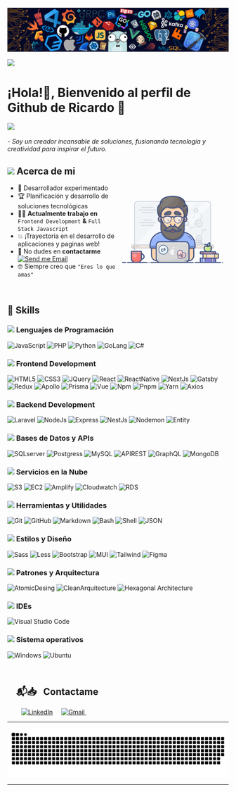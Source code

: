 ![Github Banner](https://github.com/Jaydeep-Yadav/Jaydeep-Yadav/blob/main/banner.png)

<!--horizontal divider(gradiant)-->
<img src="https://user-images.githubusercontent.com/73097560/115834477-dbab4500-a447-11eb-908a-139a6edaec5c.gif">
<!--h1 without bottom border-->

# ¡Hola!👋, Bienvenido al perfil de Github de Ricardo 🚀

<img src="https://readme-typing-svg.herokuapp.com?font=Architects+Daughter&color=22EBF7&size=25&center=false&lines=hey!+its+Kaustav;Full+stack+web+developer...;Data+Science+Enthusiast...;Tech+Blogger...;Active+Open+Source+Contributor..."/>
 
 <p>- <i>Soy un creador incansable de soluciones, fusionando tecnología y creatividad para inspirar el futuro.</i></p>

<!--About Me-->

## <picture><img src = "https://github.com/7oSkaaa/7oSkaaa/blob/main/Images/about_me.gif?raw=true" width = 30px></picture> Acerca de mi

<img align="right" style="width:16rem; height:auto" src="https://raw.githubusercontent.com/Elanza-48/Elanza-48/41a4790484e268102dfdab2b7c59d440d3ffafab/resources/img/geek.gif"/>

- :school: Desarrollador experimentado
- :trophy: Planificación y desarrollo de soluciones tecnológicas
- :technologist: **Actualmente trabajo en** `Frontend Development` **&** `Full Stack Javascript`
- :boom: ¡Trayectoria en el desarrollo de aplicaciones y paginas web!
- :email: No dudes en **contactarme** [![Send me Email](https://img.shields.io/static/v1?label=email&amp;message=richard.usui&amp;color=EA4335&amp;style=flat-square)](mailto:richard.usui@gmail.com)
- :nerd_face: Siempre creo que `"Eres lo que amas"`

<br>

## 👾 Skills

### <picture> <img src = "https://github.com/7oSkaaa/7oSkaaa/blob/main/Images/Programming_Languages.gif?raw=true" width = 20px>  </picture> Lenguajes de Programación

![JavaScript](https://img.shields.io/badge/JavaScript-F7DF1E?style=flat-square&logo=JavaScript&logoColor=white)
![PHP](https://img.shields.io/badge/PHP-777BB4?style=flat-square&logo=php&logoColor=white)
![Python](https://img.shields.io/badge/Python-3776AB?style=flat-square&logo=Python&logoColor=white)
![GoLang](https://img.shields.io/badge/Go-00ADD8?style=flat-square&logo=go&logoColor=white)
![C#](https://img.shields.io/badge/C%23-239120?style=flat-square&logo=c-sharp&logoColor=white)

### <picture> <img src = "https://github.com/7oSkaaa/7oSkaaa/blob/main/Images/Front_End.gif?raw=true" width = 20px>  </picture> Frontend Development

![HTML5](https://img.shields.io/badge/HTML-E34F26?style=flat-square&logo=HTML5&logoColor=white)
![CSS3](https://img.shields.io/badge/CSS-1572B6?style=flat-square&logo=CSS3&logoColor=white)
![JQuery](https://img.shields.io/badge/JQuery-0769AD?style=flat-square&logo=jquery&logoColor=white)
![React](https://img.shields.io/badge/React-61DAFB?style=flat-square&logo=react&logoColor=black)
![ReactNative](https://img.shields.io/badge/React%20Native-61DAFB?style=flat-square&logo=react&logoColor=black)
![NextJs](https://img.shields.io/badge/Next.js-000000?style=flat-square&logo=next.js&logoColor=white)
![Gatsby](https://img.shields.io/badge/Gatsby-663399?style=flat-square&logo=gatsby&logoColor=white)
![Redux](https://img.shields.io/badge/Redux-764ABC?style=flat-square&logo=redux&logoColor=white)
![Apollo](https://img.shields.io/badge/Apollo-311C87?style=flat-square&logo=apollo-graphql&logoColor=white)
![Prisma](https://img.shields.io/badge/Prisma-2D3748?style=flat-square&logo=prisma&logoColor=white)
![Vue](https://img.shields.io/badge/Vue.js-4FC08D?style=flat-square&logo=Vue.js&logoColor=white)
![Npm](https://img.shields.io/badge/npm-CB3837?style=flat-square&logo=npm&logoColor=white)
![Pnpm](https://img.shields.io/badge/pnpm-5C3EE8?style=flat-square&logo=pnpm&logoColor=white)
![Yarn](https://img.shields.io/badge/yarn-2C8EBB?style=flat-square&logo=yarn&logoColor=white)
![Axios](https://img.shields.io/badge/Axios-5A29E4?style=flat-square&logo=Axios&logoColor=white)

### <picture> <img src = "https://github.com/7oSkaaa/7oSkaaa/blob/main/Images/Front_End.gif?raw=true" width = 20px>  </picture> Backend Development

![Laravel](https://img.shields.io/badge/Laravel-FF2D20?style=flat-square&logo=laravel&logoColor=white)
![NodeJs](https://img.shields.io/badge/Node.js-339933?style=flat-square&logo=node.js&logoColor=white)
![Express](https://img.shields.io/badge/Express-000000?style=flat-square&logo=express&logoColor=white)
![NestJs](https://img.shields.io/badge/NestJS-E0234E?style=flat-square&logo=nestjs&logoColor=white)
![Nodemon](https://img.shields.io/badge/Nodemon-76D04B?style=flat-square&logo=nodemon&logoColor=white)
![Entity](https://img.shields.io/badge/Entity%20Framework-512BD4?style=flat-square&logo=.net&logoColor=white)

### <picture> <img src = "https://github.com/7oSkaaa/7oSkaaa/blob/main/Images/CP_PS.gif?raw=true" width = 20px>  </picture> Bases de Datos y APIs

![SQLserver](https://img.shields.io/badge/SQL%20Server-CC2927?style=flat-square&logo=microsoft-sql-server&logoColor=white)
![Postgress](https://img.shields.io/badge/PostgreSQL-336791?style=flat-square&logo=postgresql&logoColor=white)
![MySQL](https://img.shields.io/badge/MySQL-4479A1?style=flat-square&logo=MySQL&logoColor=white)
![APIREST](https://img.shields.io/badge/API%20REST-008000?style=flat-square&logo=api&logoColor=white)
![GraphQL](https://img.shields.io/badge/GraphQL-E10098?style=flat-square&logo=graphql&logoColor=white)
![MongoDB](https://img.shields.io/badge/MongoDB-47A248?style=flat-square&logo=mongodb&logoColor=white)

### <picture> <img src = "https://github.com/7oSkaaa/7oSkaaa/blob/main/Images/Software_Tools.gif?raw=true" width = 20px>  </picture> Servicios en la Nube

![S3](https://img.shields.io/badge/AWS%20S3-569A31?style=flat-square&logo=amazon-s3&logoColor=white)
![EC2](https://img.shields.io/badge/AWS%20EC2-FF9900?style=flat-square&logo=amazon-ec2&logoColor=white)
![Amplify](https://img.shields.io/badge/AWS%20Amplify-FF9900?style=flat-square&logo=aws-amplify&logoColor=white)
![Cloudwatch](https://img.shields.io/badge/AWS%20CloudWatch-FF4F8B?style=flat-square&logo=amazon-cloudwatch&logoColor=white)
![RDS](https://img.shields.io/badge/AWS%20RDS-527FFF?style=flat-square&logo=amazon-rds&logoColor=white)

### <picture> <img src = "https://github.com/7oSkaaa/7oSkaaa/blob/main/Images/Software_Tools.gif?raw=true" width = 20px>  </picture> Herramientas y Utilidades

![Git](https://img.shields.io/badge/Git-F05032?style=flat-square&logo=Git&logoColor=white)
![GitHub](https://img.shields.io/badge/GitHub-181717?style=flat-square&logo=GitHub&logoColor=white)
![Markdown](https://img.shields.io/badge/Markdown-000000?style=flat-square&logo=Markdown&logoColor=white)
![Bash](https://img.shields.io/badge/Bash-4EAA25?style=flat-square&logo=gnu-bash&logoColor=white)
![Shell](https://img.shields.io/badge/Shell-FFD500?style=flat-square&logo=Shell&logoColor=white)
![JSON](https://img.shields.io/badge/JSON-000000?style=flat-square&logo=JSON&logoColor=white)

### <picture> <img src = "https://github.com/7oSkaaa/7oSkaaa/blob/main/Images/Software_Tools.gif?raw=true" width = 20px>  </picture> Estilos y Diseño

![Sass](https://img.shields.io/badge/Sass-CC6699?style=flat-square&logo=sass&logoColor=white)
![Less](https://img.shields.io/badge/Less-1D365D?style=flat-square&logo=less&logoColor=white)
![Bootstrap](https://img.shields.io/badge/Bootstrap-7952B3?style=flat-square&logo=bootstrap&logoColor=white)
![MUI](https://img.shields.io/badge/Material--UI-0081CB?style=flat-square&logo=material-ui&logoColor=white)
![Tailwind](https://img.shields.io/badge/Tailwind%20CSS-38B2AC?style=flat-square&logo=tailwind-css&logoColor=white)
![Figma](https://img.shields.io/badge/Figma-F24E1E?style=flat-square&logo=figma&logoColor=white)

### <picture> <img src = "https://github.com/7oSkaaa/7oSkaaa/blob/main/Images/Software_Tools.gif?raw=true" width = 20px>  </picture> Patrones y Arquitectura

![AtomicDesing](https://img.shields.io/badge/Atomic%20Design-DD0031?style=flat-square&logo=atomicdesign&logoColor=white)
![CleanArquitecture](https://img.shields.io/badge/Clean%20Architecture-007396?style=flat-square&logo=cleanarchitecture&logoColor=white)
![Hexagonal Architecture](https://img.shields.io/badge/Hexagonal%20Architecture-000000?style=flat-square&logo=hexagon&logoColor=white)

### <picture> <img src = "https://github.com/7oSkaaa/7oSkaaa/blob/main/Images/IDEs.gif?raw=true" width = 20px>  </picture> IDEs

![Visual Studio Code](https://img.shields.io/badge/Visual_Studio_Code-007ACC?style=flat-square&logo=Visual-Studio-Code&logoColor=white)

 ### <picture> <img src = "https://github.com/7oSkaaa/7oSkaaa/blob/main/Images/OS.gif?raw=true" width = 20px>  </picture> Sistema operativos

![Windows](https://img.shields.io/badge/Windows-0078D6?style=flat-square&logo=Windows&logoColor=white)
![Ubuntu](https://img.shields.io/badge/Ubuntu-E95420?style=flat-square&logo=Ubuntu&logoColor=white)

<br>

## &nbsp; &nbsp; 📬📥 &nbsp; Contactame
&nbsp; &nbsp; &nbsp; &nbsp; <a href="https://www.linkedin.com/in/ricardo-lópez-camacho-753639173" target="_blank"><img width="105px" alt="LinkedIn" src="https://img.shields.io/badge/LinkedIn%20-%230077B5.svg?&style=flat&logo=linkedin&logoColor=white"/></a></a> &nbsp;&nbsp;&nbsp;
<a href="https://mail.google.com/mail/?view=cm&fs=1&to=richard.usui@gmail.com" target="_blank">
  <img width="85px" alt="Gmail" src="https://img.shields.io/badge/Gmail-D14836?style=flat&logo=gmail&logoColor=white" />
</a> &nbsp; &nbsp; 

------

<p align="center">
  <img  src="https://raw.githubusercontent.com/Elanza-48/Elanza-48/main/resources/img/github-contribution-grid-snake.svg"
    alt="example" />
</p>

------
